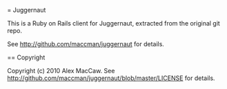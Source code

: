 = Juggernaut

This is a Ruby on Rails client for Juggernaut, extracted from the original git repo.

See http://github.com/maccman/juggernaut for details.

== Copyright

Copyright (c) 2010 Alex MacCaw. 
See http://github.com/maccman/juggernaut/blob/master/LICENSE for details.
